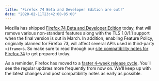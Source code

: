 ```yaml
---
title: "Firefox 74 Beta and Developer Edition are out!"
date: "2020-02-11T23:42:00-05:00"
---
```

Mozilla has shipped [Firefox 74 Beta and Developer Edition](https://www.mozilla.org/firefox/channel/desktop/) today, that will remove various non-standard features along with the TLS 1.0/1.1 support when the final version is out in March. In addition, enabling Feature Policy, originally planned for Firefox 73, will affect several APIs used in third-party `<iframe>`s. So make sure to read through our [site compatibility notes for Firefox 74](https://www.fxsitecompat.dev/en-CA/releases/74/) to get prepared today.

As a reminder, Firefox has moved to a [faster 4-week release cycle](https://hacks.mozilla.org/2019/09/moving-firefox-to-a-faster-4-week-release-cycle/). You’ll see the regular updates more frequently from now on. We’ll keep up with the latest changes and post compatibility notes as early as possible.
